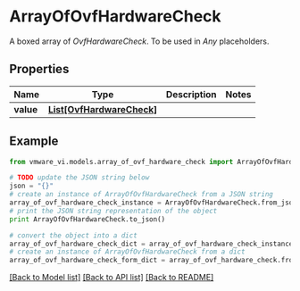# ArrayOfOvfHardwareCheck

A boxed array of *OvfHardwareCheck*. To be used in *Any* placeholders. 

## Properties
Name | Type | Description | Notes
------------ | ------------- | ------------- | -------------
**value** | [**List[OvfHardwareCheck]**](OvfHardwareCheck.md) |  | 

## Example

```python
from vmware_vi.models.array_of_ovf_hardware_check import ArrayOfOvfHardwareCheck

# TODO update the JSON string below
json = "{}"
# create an instance of ArrayOfOvfHardwareCheck from a JSON string
array_of_ovf_hardware_check_instance = ArrayOfOvfHardwareCheck.from_json(json)
# print the JSON string representation of the object
print ArrayOfOvfHardwareCheck.to_json()

# convert the object into a dict
array_of_ovf_hardware_check_dict = array_of_ovf_hardware_check_instance.to_dict()
# create an instance of ArrayOfOvfHardwareCheck from a dict
array_of_ovf_hardware_check_form_dict = array_of_ovf_hardware_check.from_dict(array_of_ovf_hardware_check_dict)
```
[[Back to Model list]](../README.md#documentation-for-models) [[Back to API list]](../README.md#documentation-for-api-endpoints) [[Back to README]](../README.md)


